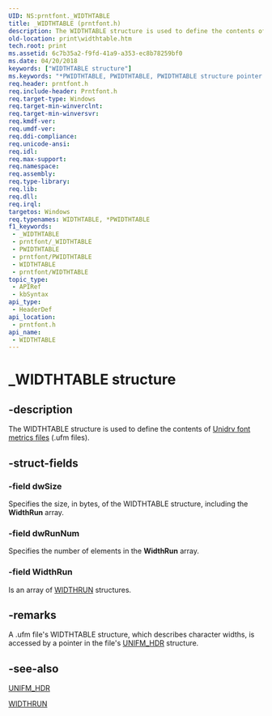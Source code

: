 ```yaml
---
UID: NS:prntfont._WIDTHTABLE
title: _WIDTHTABLE (prntfont.h)
description: The WIDTHTABLE structure is used to define the contents of Unidrv font metrics files (.ufm files).
old-location: print\widthtable.htm
tech.root: print
ms.assetid: 6c7b35a2-f9fd-41a9-a353-ec8b78259bf0
ms.date: 04/20/2018
keywords: ["WIDTHTABLE structure"]
ms.keywords: "*PWIDTHTABLE, PWIDTHTABLE, PWIDTHTABLE structure pointer [Print Devices], WIDTHTABLE, WIDTHTABLE structure [Print Devices], _WIDTHTABLE, print.widthtable, print_unidrv-pscript_fonts_a09173f6-51f7-4523-8270-a0406999f776.xml, prntfont/PWIDTHTABLE, prntfont/WIDTHTABLE"
req.header: prntfont.h
req.include-header: Prntfont.h
req.target-type: Windows
req.target-min-winverclnt: 
req.target-min-winversvr: 
req.kmdf-ver: 
req.umdf-ver: 
req.ddi-compliance: 
req.unicode-ansi: 
req.idl: 
req.max-support: 
req.namespace: 
req.assembly: 
req.type-library: 
req.lib: 
req.dll: 
req.irql: 
targetos: Windows
req.typenames: WIDTHTABLE, *PWIDTHTABLE
f1_keywords:
 - _WIDTHTABLE
 - prntfont/_WIDTHTABLE
 - PWIDTHTABLE
 - prntfont/PWIDTHTABLE
 - WIDTHTABLE
 - prntfont/WIDTHTABLE
topic_type:
 - APIRef
 - kbSyntax
api_type:
 - HeaderDef
api_location:
 - prntfont.h
api_name:
 - WIDTHTABLE
---
```


# _WIDTHTABLE structure


## -description

The WIDTHTABLE structure is used to define the contents of <a href="/windows-hardware/drivers/print/customized-font-management">Unidrv font metrics files</a> (.ufm files).

## -struct-fields

### -field dwSize

Specifies the size, in bytes, of the WIDTHTABLE structure, including the <b>WidthRun</b> array.

### -field dwRunNum

Specifies the number of elements in the <b>WidthRun</b> array.

### -field WidthRun

Is an array of <a href="/windows-hardware/drivers/ddi/prntfont/ns-prntfont-_widthrun">WIDTHRUN</a> structures.

## -remarks

A .ufm file's WIDTHTABLE structure, which describes character widths, is accessed by a pointer in the file's <a href="/windows-hardware/drivers/ddi/prntfont/ns-prntfont-_unifm_hdr">UNIFM_HDR</a> structure.

## -see-also

<a href="/windows-hardware/drivers/ddi/prntfont/ns-prntfont-_unifm_hdr">UNIFM_HDR</a>



<a href="/windows-hardware/drivers/ddi/prntfont/ns-prntfont-_widthrun">WIDTHRUN</a>
